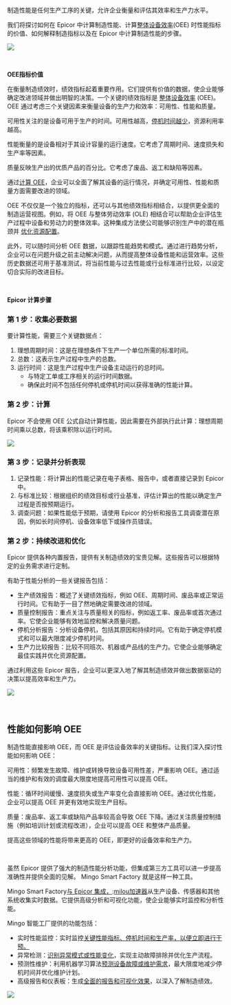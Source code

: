 
制造性能是任何生产工序的关键，允许企业衡量和评估其效率和生产力水平。


我们将探讨如何在 Epicor 中计算制造性能、计算[整体设备效率](https://github.com)(OEE) 时性能指标的价值、如何解释制造指标以及在 Epicor 中计算制造性能的步骤。


![](https://img2024.cnblogs.com/blog/1956308/202412/1956308-20241207104320046-1033863425.png)


 


**OEE指标价值**


在衡量制造绩效时，绩效指标起着重要作用。它们提供有价值的数据，使企业能够确定改进领域并做出明智的决策。一个关键的绩效指标是 [整体设备效率](https://github.com) (OEE)。OEE 通过考虑三个关键因素来衡量设备的生产力和效率：可用性、性能和质量。


可用性关注的是设备可用于生产的时间。可用性越高，[停机时间越少](https://github.com)，资源利用率越高。


性能衡量的是设备相对于其设计容量的运行速度。它考虑了周期时间、速度损失和生产率等因素。


质量反映生产出的优质产品的百分比。它考虑了废品、返工和缺陷等因素。


通过[计算 OEE](https://github.com)，企业可以全面了解其设备的运行情况，并确定可用性、性能和质量方面需要改进的领域。


OEE 不仅仅是一个独立的指标，还可以与其他绩效指标相结合，以提供更全面的制造运营视图。例如，将 OEE 与整体劳动效率 (OLE) 相结合可以帮助企业评估生产过程中设备和劳动力的整体效率。这种集成方法使公司能够识别生产中的潜在瓶颈并 [优化资源配置](https://github.com)。


此外，可以随时间分析 OEE 数据，以跟踪性能趋势和模式。通过进行趋势分析，企业可以在问题升级之前主动解决问题，从而提高整体设备性能和运营效率。这些历史数据还可用于基准测试，将当前性能与过去性能或行业标准进行比较，以设定切合实际的改进目标。


 


**Epicor 计算步骤**


### 第 1 步：收集必要数据


要计算性能，需要三个关键数据点：


1. 理想周期时间：这是在理想条件下生产一个单位所需的标准时间。
2. 总数：这表示生产过程中生产的总数。
3. 运行时间：这是生产过程中生产设备主动运行的总时间。
	* 与特定工单或工序相关的运行时间数据。
	* 确保此时间不包括任何停机或停机时间以获得准确的性能计算。


### 第 2 步：计算


Epicor 不会使用 OEE 公式自动计算性能，因此需要在外部执行此计算：理想周期时间乘以总数，将该乘积除以运行时间。


![](https://img2024.cnblogs.com/blog/1956308/202412/1956308-20241207102544112-264859362.png)


### 第 3 步：记录并分析表现


1. 记录性能：将计算出的性能记录在电子表格、报告中，或者直接记录到 Epicor 中。
2. 与标准比较：根据组织的绩效目标或行业基准，评估计算出的性能以确定生产过程是否按预期运行。
3. 调查问题：如果性能低于预期，请使用 Epicor 的分析和报告工具调查潜在原因，例如长时间停机、设备效率低下或操作员错误。


### 第 2 步：持续改进和优化


Epicor 提供各种内置报告，提供有关制造绩效的宝贵见解。这些报告可以根据特定的业务需求进行定制。


有助于性能分析的一些关键报告包括：


* 生产绩效报告：概述了关键绩效指标，例如 OEE、周期时间、废品率或正常运行时间。它有助于一目了然地确定需要改进的领域。
* 质量控制报告：重点关注与质量相关的指标，例如返工率、废品率或首次通过率。它使企业能够有效地监控和解决质量问题。
* 停机分析报告：分析设备停机，包括其原因和持续时间。它有助于确定停机模式和可以最大限度减少停机时间。
* 生产力比较报告：比较不同班次、机器或产品线的生产力。它使企业能够确定最佳实践并优化资源配置。


通过利用这些 Epicor 报告，企业可以更深入地了解其制造绩效并做出数据驱动的决策以提高效率和生产力。


![](https://img2024.cnblogs.com/blog/1956308/202412/1956308-20241207104428591-1569880577.jpg)


 


## 性能如何影响 OEE


制造性能直接影响 OEE，而 OEE 是评估设备效率的关键指标。让我们深入探讨性能如何影响 OEE：


可用性：频繁发生故障、维护或转换导致设备可用性差，严重影响 OEE。通过适当的维护和有效的调度最大限度地提高可用性可以提高 OEE。


性能：循环时间缓慢、速度损失或生产率变化会直接影响 OEE。通过优化性能，企业可以提高 OEE 并更有效地实现生产目标。


质量：废品率、返工率或缺陷产品率较高会导致 OEE 下降。通过关注质量控制措施（例如培训计划或流程改进），企业可以提高 OEE 和整体产品质量。


提高这些领域的性能将带来更高的 OEE，即更好的设备效率和生产力。


 


虽然 Epicor 提供了强大的制造性能分析功能，但集成第三方工具可以进一步提高准确性并提供全面的见解。 Mingo Smart Factory 就是这样一种工具。


Mingo Smart Factory[与 Epicor 集成，](https://github.com):[milou加速器](https://xinminxuehui.org)从生产设备、传感器和其他系统收集实时数据。它提供高级分析和可视化功能，使企业能够实时监控和分析性能。


Mingo 智能工厂提供的功能包括：


* 实时性能监控：实时监控[关键性能指标、停机时间和生产率，以便立即进行干预。](https://github.com)
* 异常检测：[识别异常模式或性能变化](https://github.com)，实现主动故障排除并优化生产流程。
* 预测性维护：利用机器学习算法[预测设备故障或维护需求](https://github.com)，最大限度地减少停机时间并优化维护计划。
* 高级报告和仪表板：生成[全面的报告和可视化效果](https://github.com)，以深入了解制造绩效。


![](https://img2024.cnblogs.com/blog/1956308/202412/1956308-20241207104540582-1587971064.jpg)


 


